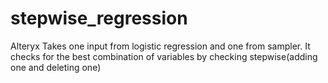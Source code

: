 # stepwise_regression
Alteryx
Takes one input from logistic regression and one from sampler. It checks for the best combination of variables by checking stepwise(adding one and deleting one)
